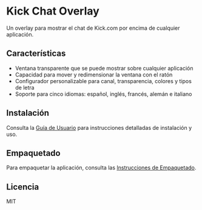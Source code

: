 # Kick Chat Overlay

Un overlay para mostrar el chat de Kick.com por encima de cualquier aplicación.

## Características

- Ventana transparente que se puede mostrar sobre cualquier aplicación
- Capacidad para mover y redimensionar la ventana con el ratón
- Configurador personalizable para canal, transparencia, colores y tipos de letra
- Soporte para cinco idiomas: español, inglés, francés, alemán e italiano

## Instalación

Consulta la [Guía de Usuario](./docs/user_guide.md) para instrucciones detalladas de instalación y uso.

## Empaquetado

Para empaquetar la aplicación, consulta las [Instrucciones de Empaquetado](./docs/packaging_instructions.md).

## Licencia

MIT
